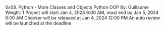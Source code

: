0x08. Python - More Classes and Objects
Python
OOP
 By: Guillaume
 Weight: 1
 Project will start Jan 4, 2024 6:00 AM, must end by Jan 5, 2024 6:00 AM
 Checker will be released at Jan 4, 2024 12:00 PM
 An auto review will be launched at the deadline
